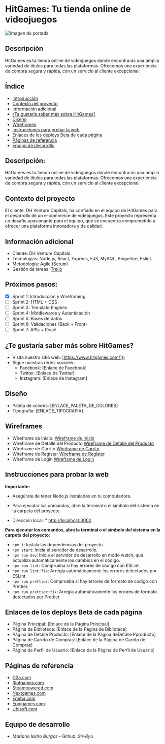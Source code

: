 # **HitGames: Tu tienda online de videojuegos**

![Imagen de portada](https://github.com/Sir-Ryu/Grupo-3-HitGames/blob/main/desings/logo_sprint1.png)

## Descripción

HitGames es tu tienda online de videojuegos donde encontrarás una amplia variedad de títulos para todas las plataformas. Ofrecemos una experiencia de compra segura y rápida, con un servicio al cliente excepcional.

## Índice

- [Introducción](#descripcion:)
- [Contexto del proyecto](#contexto-del-proyecto)
- [Información adicional](#informacion-adicional)
- [¿Te gustaría saber más sobre HitGames?](#te-gustaria-saber-mas-sobre-hitgames)
- [Diseño](#diseño)
- [Wireframes](#wireframes)
- [Instrucciones para probar la web](#instrucciones-para-probar-la-web)
- [Enlaces de los deploys Beta de cada página](#enlaces-de-los-deploys-beta-de-cada-pagina)
- [Páginas de referencia](#paginas-de-referencia)
- [Equipo de desarrollo](#equipo-de-desarrollo)

## Descripción:

HitGames es tu tienda online de videojuegos donde encontrarás una amplia variedad de títulos para todas las plataformas. Ofrecemos una experiencia de compra segura y rápida, con un servicio al cliente excepcional.

## Contexto del proyecto

El cliente, DH Venture Capitals, ha confiado en el equipo de HitGames para el desarrollo de un e-commerce de videojuegos. Este proyecto representa un desafío apasionante para el equipo, que se encuentra comprometido a ofrecer una plataforma innovadora y de calidad.

## Información adicional

- Cliente: DH Venture Capitals
- Tecnologías: Node.js, React, Express, EJS, MySQL, Sequelize, Eslint.
- Metodología: Agile (Scrum)
- Gestión de tareas: [Trello](https://trello.com/b/tmSzMzyo/grupo-14-hitgames)

## Próximos pasos:

- [x] Sprint 1: Introducción y Wireframing
- [ ] Sprint 2: HTML + CSS
- [ ] Sprint 3: Template Engines
- [ ] Sprint 4: Middlewares y Autenticación
- [ ] Sprint 5: Bases de datos
- [ ] Sprint 6: Validaciones (Back + Front)
- [ ] Sprint 7: APIs + React

## ¿Te gustaría saber más sobre HitGames?

- Visita nuestro sitio web: [https://www.hitgames.com/]()
- Sigue nuestras redes sociales:
  - Facebook: [Enlace de Facebook]
  - Twitter: [Enlace de Twitter]
  - Instagram: [Enlace de Instagram]

## Diseño

- Paleta de colores: [ENLACE_PALETA_DE_COLORES]
- Tipografía: [ENLACE_TIPOGRAFIA]

## Wireframes

- Wireframe de Inicio: [Wireframe de Inicio](wireframe/Inicio.excalidraw.png)
- Wireframe de Detalle del Producto [Wireframe de Detalle del Producto](wireframe/Detalle%20del%20Producto.excalidraw.png)
- Wireframe de Carrito [Wireframe de Carrito](wireframe/Carrito.excalidraw.png)
- Wireframe de Register [Wireframe de Register](wireframe/Register.excalidraw.png)
- Wireframe de Login [Wireframe de Login](wireframe/Login.excalidraw.png)

## Instrucciones para probar la web

**Importante:**

- Asegúrate de tener Node.js instalados en tu computadora.
- Para ejecutar los comandos, abre la terminal o el símbolo del sistema en la carpeta del proyecto.

- Dirección local: \* [http://localhost:3000](http://localhost:3000)

**Para ejecutar los comandos, abre la terminal o el símbolo del sistema en la carpeta del proyecto:**

- `npm i`: Instala las dependencias del proyecto.
- `npm start`: Inicia el servidor de desarrollo.
- `npm run dev`: Inicia el servidor de desarrollo en modo watch, que actualiza automáticamente los cambios en el código.
- `npm run lint`: Comprueba si hay errores de código con ESLint.
- `npm run lint:fix`: Arregla automáticamente los errores detectados por ESLint.
- `npm run prettier`: Comprueba si hay errores de formato de código con Prettier.
- `npm run prettier:fix`: Arregla automáticamente los errores de formato detectados por Prettier.

## Enlaces de los deploys Beta de cada página

- Página Principal: [Enlace de la Página Principal]
- Página de Biblioteca: [Enlace de la Página de Biblioteca]
- Página de Detalle Producto: [Enlace de la Página deDetalle Pproducto]
- Página de Carrito de Compras: [Enlace de la Página de Carrito de Compras]
- Página de Perfil de Usuario: [Enlace de la Página de Perfil de Usuario]

## Páginas de referencia

- [G2a.com](https://www.g2a.com/es/)
- [Riotgames.com](https://www.riotgames.com/es00)
- [Steampowered.com](https://store.steampowered.com/)
- [Nextgames.com](https://nextgames.com.ar/)
- [Eneba.com](https://www.eneba.com/latam/)
- [Epicgames.com](https://store.epicgames.com/es-ES/)
- [Ubisoft.com](https://www.ubisoft.com/es-es/)

## Equipo de desarrollo

- _Mariano Isidro Burgos_ - Github: _Sir-Ryu_
